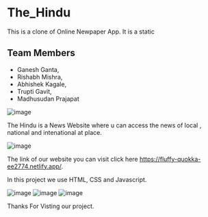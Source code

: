# The_Hindu

This is a clone of Online Newpaper App. It is a static 


## Team Members
- Ganesh Ganta, 
- Rishabh Mishra, 
- Abhishek Kagale, 
- Trupti Gavit, 
- Madhusudan Prajapat



![image](https://user-images.githubusercontent.com/103635175/174490386-6ddf7433-5301-4d90-b86f-f9fed4a8478f.png)

The Hindu is a News Website where u can access the news of local , national and intenational at place.

![image](https://user-images.githubusercontent.com/103635175/174490458-f1865d02-0d4b-4bce-8d48-de873ca14e9d.png)

The link of our website you can visit click here https://fluffy-quokka-ee2774.netlify.app/.

In this project we use HTML, CSS and Javascript.

![image](https://user-images.githubusercontent.com/103635175/174490419-46647591-690f-41dd-9155-ffdc9a207bcd.png) ![image](https://user-images.githubusercontent.com/103635175/174490488-f7bb663a-0774-4400-a4a4-3073c76026ec.png) ![image](https://user-images.githubusercontent.com/103635175/174490497-a4eedeb5-dabc-412e-81b6-45b49380b0b0.png)


Thanks For Visting our project.
